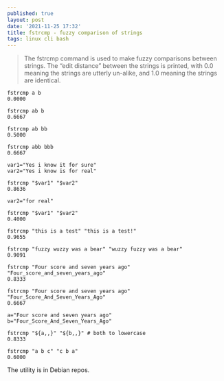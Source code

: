```yaml
---
published: true
layout: post
date: '2021-11-25 17:32'
title: fstrcmp - fuzzy comparison of strings
tags: linux cli bash 
---
```

> The fstrcmp command is used to make fuzzy comparisons between strings. The “edit distance” between the strings is printed, with 0.0 meaning the strings are utterly un-alike, and 1.0 meaning the strings are identical.

    fstrcmp a b
    0.0000

    fstrcmp ab b
    0.6667

    fstrcmp ab bb
    0.5000

    fstrcmp abb bbb
    0.6667

    var1="Yes i know it for sure"
    var2="Yes i know is for real"

    fstrcmp "$var1" "$var2"
    0.8636

    var2="for real"

    fstrcmp "$var1" "$var2"
    0.4000

    fstrcmp "this is a test" "this is a test!"
    0.9655

    fstrcmp "fuzzy wuzzy was a bear" "wuzzy fuzzy was a bear"
    0.9091

    fstrcmp "Four score and seven years ago" "Four_score_and_seven_years_ago"
    0.8333

    fstrcmp "Four score and seven years ago" "Four_Score_And_Seven_Years_Ago"
    0.6667

    a="Four score and seven years ago"
    b="Four_Score_And_Seven_Years_Ago"

    fstrcmp "${a,,}" "${b,,}" # both to lowercase
    0.8333

    fstrcmp "a b c" "c b a"
    0.6000

The utility is in Debian repos.
